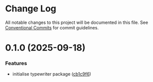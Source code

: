 # Change Log

All notable changes to this project will be documented in this file.
See [Conventional Commits](https://conventionalcommits.org) for commit guidelines.

# 0.1.0 (2025-09-18)

### Features

- initialise typewriter package ([cb1c9f6](https://github.com/lindorm-io/monorepo/commit/cb1c9f630685ad9843c2b515f85055acb71981e2))
